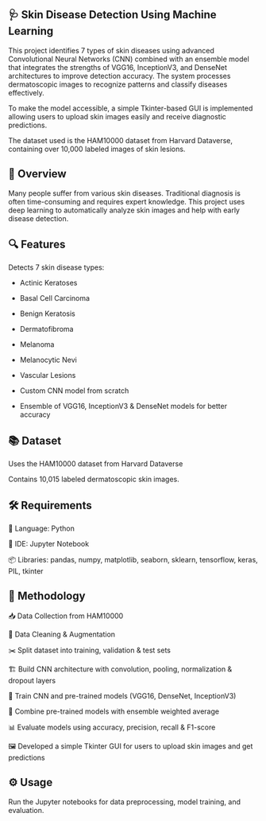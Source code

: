 ## 🩺 Skin Disease Detection Using Machine Learning

This project identifies 7 types of skin diseases using advanced Convolutional Neural Networks (CNN) combined with an ensemble model that integrates the strengths of VGG16, InceptionV3, and DenseNet architectures to improve detection accuracy. The system processes dermatoscopic images to recognize patterns and classify diseases effectively.

To make the model accessible, a simple Tkinter-based GUI is implemented allowing users to upload skin images easily and receive diagnostic predictions.

The dataset used is the HAM10000 dataset from Harvard Dataverse, containing over 10,000 labeled images of skin lesions.

## 🌟 Overview

Many people suffer from various skin diseases. Traditional diagnosis is often time-consuming and requires expert knowledge. This project uses deep learning to automatically analyze skin images and help with early disease detection.

## 🔍 Features

Detects 7 skin disease types:

  - Actinic Keratoses
  
  - Basal Cell Carcinoma
  
  - Benign Keratosis
  
  - Dermatofibroma
  
  - Melanoma
  
  - Melanocytic Nevi
  
  - Vascular Lesions

- Custom CNN model from scratch

- Ensemble of VGG16, InceptionV3 & DenseNet models for better accuracy

## 📚 Dataset

Uses the HAM10000 dataset from Harvard Dataverse

Contains 10,015 labeled dermatoscopic skin images.

## 🛠️ Requirements

🐍 Language: Python

📝 IDE: Jupyter Notebook

📦 Libraries: pandas, numpy, matplotlib, seaborn, sklearn, tensorflow, keras, PIL, tkinter

## 🧰 Methodology

  📥 Data Collection from HAM10000

  🧹 Data Cleaning & Augmentation

  ✂️ Split dataset into training, validation & test sets

  🏗️ Build CNN architecture with convolution, pooling, normalization & dropout layers

  🚂 Train CNN and pre-trained models (VGG16, DenseNet, InceptionV3)

  🤝 Combine pre-trained models with ensemble weighted average

  📊 Evaluate models using accuracy, precision, recall & F1-score

  🖼️ Developed a simple Tkinter GUI for users to upload skin images and get predictions

## ⚙️ Usage

Run the Jupyter notebooks for data preprocessing, model training, and evaluation.
